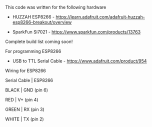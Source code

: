 This code was written for the following hardware

* HUZZAH ESP8266 - https://learn.adafruit.com/adafruit-huzzah-esp8266-breakout/overview

* SparkFun Si7021 - https://www.sparkfun.com/products/13763

Complete build list coming soon!

For programming ESP8266

* USB to TTL Serial Cable - https://www.adafruit.com/product/954

Wiring for ESP8266

Serial Cable | ESP8266

BLACK | GND (pin 6)

  RED | V+  (pin 4)
  
GREEN | RX (pin 3)

WHITE | TX (pin 2)

